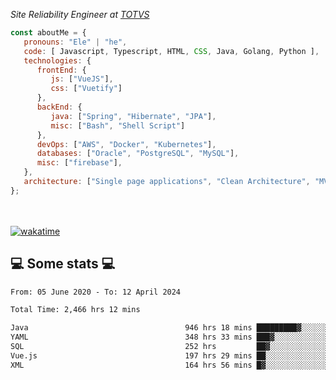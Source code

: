 <p><em>Site Reliability Engineer at <a href="https://www.totvs.com/">TOTVS</a></br>
</em></p>


```javascript
const aboutMe = {
   pronouns: "Ele" | "he",
   code: [ Javascript, Typescript, HTML, CSS, Java, Golang, Python ],
   technologies: {
      frontEnd: {
         js: ["VueJS"],
         css: ["Vuetify"]
      },
      backEnd: {
         java: ["Spring", "Hibernate", "JPA"],
         misc: ["Bash", "Shell Script"]
      },
      devOps: ["AWS", "Docker", "Kubernetes"],
      databases: ["Oracle", "PostgreSQL", "MySQL"],
      misc: ["firebase"],
   },
   architecture: ["Single page applications", "Clean Architecture", "MVC", "Microservices"],
};
```
</br></br>
[![wakatime](https://wakatime.com/badge/user/a3a8ed06-d304-4d6b-bc86-4adc418cdea7.svg)](https://wakatime.com/@a3a8ed06-d304-4d6b-bc86-4adc418cdea7)
<h2>💻 Some stats 💻</h2>

<!--START_SECTION:waka-->

```txt
From: 05 June 2020 - To: 12 April 2024

Total Time: 2,466 hrs 12 mins

Java                                   946 hrs 18 mins █████████▓░░░░░░░░░░░░░░░   38.37 %
YAML                                   348 hrs 33 mins ███▓░░░░░░░░░░░░░░░░░░░░░   14.13 %
SQL                                    252 hrs         ██▓░░░░░░░░░░░░░░░░░░░░░░   10.22 %
Vue.js                                 197 hrs 29 mins ██░░░░░░░░░░░░░░░░░░░░░░░   08.01 %
XML                                    164 hrs 56 mins █▓░░░░░░░░░░░░░░░░░░░░░░░   06.69 %
```

<!--END_SECTION:waka-->
